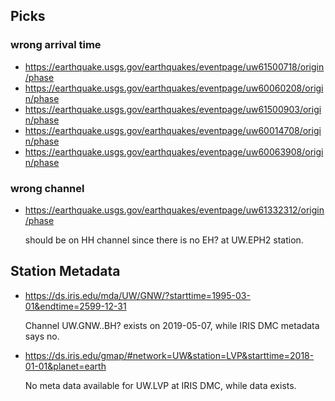 
## Picks
### wrong arrival time
- https://earthquake.usgs.gov/earthquakes/eventpage/uw61500718/origin/phase
- https://earthquake.usgs.gov/earthquakes/eventpage/uw60060208/origin/phase
- https://earthquake.usgs.gov/earthquakes/eventpage/uw61500903/origin/phase
- https://earthquake.usgs.gov/earthquakes/eventpage/uw60014708/origin/phase
- https://earthquake.usgs.gov/earthquakes/eventpage/uw60063908/origin/phase

### wrong channel
- https://earthquake.usgs.gov/earthquakes/eventpage/uw61332312/origin/phase
    
    should be on HH channel since there is no EH? at UW.EPH2 station.

## Station Metadata
- https://ds.iris.edu/mda/UW/GNW/?starttime=1995-03-01&endtime=2599-12-31
    
    Channel UW.GNW..BH? exists on 2019-05-07, while IRIS DMC metadata says no.

- https://ds.iris.edu/gmap/#network=UW&station=LVP&starttime=2018-01-01&planet=earth
    
    No meta data available for UW.LVP at IRIS DMC, while data exists.